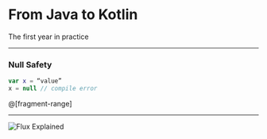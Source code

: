 # From Java to Kotlin 

The first year in practice

---

### Null Safety


```kotlin
var x = “value”
x = null // compile error
```
@[fragment-range]


---

![Flux Explained](https://facebook.github.io/flux/img/flux-simple-f8-diagram-explained-1300w.png)